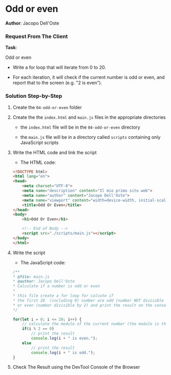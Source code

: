 # Odd or even

**Author**: Jacopo Dell'Oste 

### Request From The Client

**Task**: 

Odd or even

- Write a for loop that will iterate from 0 to 20.

- For each iteration, it will check if the current number is odd or even, and
report that to the screen (e.g. "2 is even").


### Solution Step-by-Step

1. Create the  `04-odd-or-even` folder

2. Create the the `index.html` and `main.js` files in the appropriate directories

    * the `index.html` file will be in the `04-odd-or-even` directory

    * the `main.js` file will be in a directory called `scripts` containing only JavaScript scripts

3. Write the HTML code and link the script
    
    * The HTML code:

    ```HTML 
    <!DOCTYPE html>
    <html lang="en">
    <head>
        <meta charset="UTF-8">
        <meta name="description" content="Il mio primo sito web">
        <meta name="author" content="Jacopo Dell'Oste">
        <meta name="viewport" content="width=device-width, initial-scale=1.0">
        <title>Odd Or Even</title>
    </head>
    <body>
        <h1>Odd Or Even</h1>

        <!-- End of Body -->
        <script src="./scripts/main.js"></script>
    </body>
    </html>
    ```

4. Write the script  

    * The JavaScript code:

    ```javascript
    /**
    * @file: main.js
    * @author: Jacopo Dell'Oste
    * Calculate if a number is odd or even
    *
    * this file create a for loop for calcute if
    * the first 20  (including 0) number are odd (number NOT divisible by 2)
    * or even (number divisible by 2) and print the result on the console 
    */

    for(let i = 0; i <= 20; i++) {
        // calculate the module of the current number (the module is the rest of the division, if it's 0 the number is divisible by 2) 
        if(i % 2 == 0)
            // print the result
            console.log(i + " is even.");
        else
            // print the result
            console.log(i + " is odd.");
    }
    ```

5. Check The Result using the DevTool Console of the Browser
